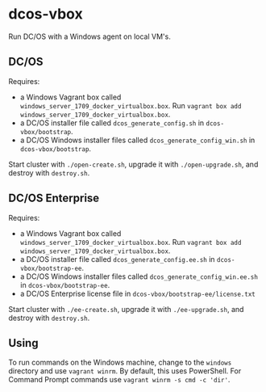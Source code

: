 # dcos-vbox

Run DC/OS with a Windows agent on local VM's.

## DC/OS

Requires:
- a Windows Vagrant box called `windows_server_1709_docker_virtualbox.box`. Run `vagrant box add windows_server_1709_docker_virtualbox.box`.
- a DC/OS installer file called `dcos_generate_config.sh` in `dcos-vbox/bootstrap`.
- a DC/OS Windows installer files called `dcos_generate_config_win.sh` in `dcos-vbox/bootstrap`.

Start cluster with `./open-create.sh`, upgrade it with `./open-upgrade.sh`, and destroy with `destroy.sh`.

## DC/OS Enterprise

Requires:
- a Windows Vagrant box called `windows_server_1709_docker_virtualbox.box`. Run `vagrant box add windows_server_1709_docker_virtualbox.box`.
- a DC/OS installer file called `dcos_generate_config.ee.sh` in `dcos-vbox/bootstrap-ee`.
- a DC/OS Windows installer files called `dcos_generate_config_win.ee.sh` in `dcos-vbox/bootstrap-ee`.
- a DC/OS Enterprise license file in `dcos-vbox/bootstrap-ee/license.txt`

Start cluster with `./ee-create.sh`, upgrade it with `./ee-upgrade.sh`, and destroy with `destroy.sh`.

## Using

To run commands on the Windows machine, change to the `windows` directory and use `vagrant winrm`.
By default, this uses PowerShell.
For Command Prompt commands use `vagrant winrm -s cmd -c 'dir'`.
